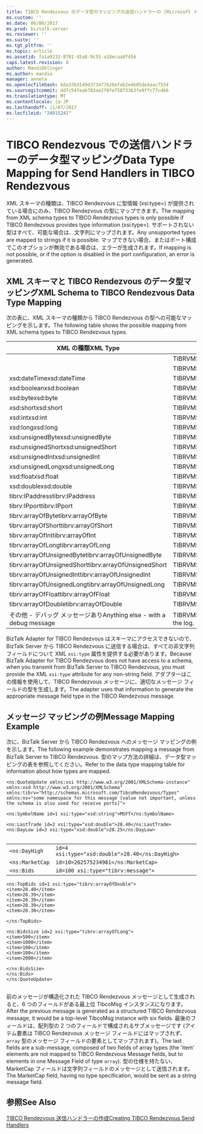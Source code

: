 ```yaml
---
title: TIBCO Rendezvous のデータ型のマッピングの送信ハンドラーの |Microsoft ドキュメント
ms.custom: ''
ms.date: 06/08/2017
ms.prod: biztalk-server
ms.reviewer: ''
ms.suite: ''
ms.tgt_pltfrm: ''
ms.topic: article
ms.assetid: fa1a9233-8781-45a8-9c55-a18ecaa0f456
caps.latest.revision: 8
author: MandiOhlinger
ms.author: mandia
manager: anneta
ms.openlocfilehash: bda336d149d373477b26efeb2e4b05de4aac7554
ms.sourcegitcommit: dd7c54feab783ae2f8fe75873363fe9ffc77cd66
ms.translationtype: MT
ms.contentlocale: ja-JP
ms.lasthandoff: 11/07/2017
ms.locfileid: "24015241"
---
```

# <a name="data-type-mapping-for-send-handlers-in-tibco-rendezvous"></a><span data-ttu-id="0f7eb-102">TIBCO Rendezvous での送信ハンドラーのデータ型マッピング</span><span class="sxs-lookup"><span data-stu-id="0f7eb-102">Data Type Mapping for Send Handlers in TIBCO Rendezvous</span></span>
<span data-ttu-id="0f7eb-103">XML スキーマの種類は、TIBCO Rendezvous に型情報 (xsi:type=) が提供されている場合にのみ、TIBCO Rendezvous の型にマップできます。</span><span class="sxs-lookup"><span data-stu-id="0f7eb-103">The mapping from XML schema types to TIBCO Rendezvous types is only possible if TIBCO Rendezvous provides type information (xsi:type=).</span></span> <span data-ttu-id="0f7eb-104">サポートされない型はすべて、可能な場合は、文字列にマップされます。</span><span class="sxs-lookup"><span data-stu-id="0f7eb-104">Any unsupported types are mapped to strings if it is possible.</span></span> <span data-ttu-id="0f7eb-105">マップできない場合、またはポート構成でこのオプションが無効である場合は、エラーが生成されます。</span><span class="sxs-lookup"><span data-stu-id="0f7eb-105">If mapping is not possible, or if the option is disabled in the port configuration, an error is generated.</span></span>  
  
## <a name="xml-schema-to-tibco-rendezvous-data-type-mapping"></a><span data-ttu-id="0f7eb-106">XML スキーマと TIBCO Rendezvous のデータ型マッピング</span><span class="sxs-lookup"><span data-stu-id="0f7eb-106">XML Schema to TIBCO Rendezvous Data Type Mapping</span></span>  
 <span data-ttu-id="0f7eb-107">次の表に、XML スキーマの種類から TIBCO Rendezvous の型への可能なマッピングを示します。</span><span class="sxs-lookup"><span data-stu-id="0f7eb-107">The following table shows the possible mapping from XML schema types to TIBCO Rendezvous types.</span></span>  
  
|<span data-ttu-id="0f7eb-108">XML の種類</span><span class="sxs-lookup"><span data-stu-id="0f7eb-108">XML Type</span></span>|<span data-ttu-id="0f7eb-109">TIBCO RV 型</span><span class="sxs-lookup"><span data-stu-id="0f7eb-109">TIBCO RV Type</span></span>|  
|--------------|-------------------|  
||<span data-ttu-id="0f7eb-110">TIBRVMSG_MSG</span><span class="sxs-lookup"><span data-stu-id="0f7eb-110">TIBRVMSG_MSG</span></span>|  
||<span data-ttu-id="0f7eb-111">TIBRVMSG_XML</span><span class="sxs-lookup"><span data-stu-id="0f7eb-111">TIBRVMSG_XML</span></span>|  
|<span data-ttu-id="0f7eb-112">xsd:dateTime</span><span class="sxs-lookup"><span data-stu-id="0f7eb-112">xsd:dateTime</span></span>|<span data-ttu-id="0f7eb-113">TIBRVMSG_DATETIME</span><span class="sxs-lookup"><span data-stu-id="0f7eb-113">TIBRVMSG_DATETIME</span></span>|  
|<span data-ttu-id="0f7eb-114">xsd:boolean</span><span class="sxs-lookup"><span data-stu-id="0f7eb-114">xsd:boolean</span></span>|<span data-ttu-id="0f7eb-115">TIBRVMSG_BOOL</span><span class="sxs-lookup"><span data-stu-id="0f7eb-115">TIBRVMSG_BOOL</span></span>|  
|<span data-ttu-id="0f7eb-116">xsd:byte</span><span class="sxs-lookup"><span data-stu-id="0f7eb-116">xsd:byte</span></span>|<span data-ttu-id="0f7eb-117">TIBRVMSG_I8</span><span class="sxs-lookup"><span data-stu-id="0f7eb-117">TIBRVMSG_I8</span></span>|  
|<span data-ttu-id="0f7eb-118">xsd:short</span><span class="sxs-lookup"><span data-stu-id="0f7eb-118">xsd:short</span></span>|<span data-ttu-id="0f7eb-119">TIBRVMSG_I16</span><span class="sxs-lookup"><span data-stu-id="0f7eb-119">TIBRVMSG_I16</span></span>|  
|<span data-ttu-id="0f7eb-120">xsd:int</span><span class="sxs-lookup"><span data-stu-id="0f7eb-120">xsd:int</span></span>|<span data-ttu-id="0f7eb-121">TIBRVMSG_I32</span><span class="sxs-lookup"><span data-stu-id="0f7eb-121">TIBRVMSG_I32</span></span>|  
|<span data-ttu-id="0f7eb-122">xsd:long</span><span class="sxs-lookup"><span data-stu-id="0f7eb-122">xsd:long</span></span>|<span data-ttu-id="0f7eb-123">TIBRVMSG_I64</span><span class="sxs-lookup"><span data-stu-id="0f7eb-123">TIBRVMSG_I64</span></span>|  
|<span data-ttu-id="0f7eb-124">xsd:unsignedByte</span><span class="sxs-lookup"><span data-stu-id="0f7eb-124">xsd:unsignedByte</span></span>|<span data-ttu-id="0f7eb-125">TIBRVMSG_U8</span><span class="sxs-lookup"><span data-stu-id="0f7eb-125">TIBRVMSG_U8</span></span>|  
|<span data-ttu-id="0f7eb-126">xsd:unsignedShort</span><span class="sxs-lookup"><span data-stu-id="0f7eb-126">xsd:unsignedShort</span></span>|<span data-ttu-id="0f7eb-127">TIBRVMSG_U16</span><span class="sxs-lookup"><span data-stu-id="0f7eb-127">TIBRVMSG_U16</span></span>|  
|<span data-ttu-id="0f7eb-128">xsd:unsignedInt</span><span class="sxs-lookup"><span data-stu-id="0f7eb-128">xsd:unsignedInt</span></span>|<span data-ttu-id="0f7eb-129">TIBRVMSG_U32</span><span class="sxs-lookup"><span data-stu-id="0f7eb-129">TIBRVMSG_U32</span></span>|  
|<span data-ttu-id="0f7eb-130">xsd:unsignedLong</span><span class="sxs-lookup"><span data-stu-id="0f7eb-130">xsd:unsignedLong</span></span>|<span data-ttu-id="0f7eb-131">TIBRVMSG_U64</span><span class="sxs-lookup"><span data-stu-id="0f7eb-131">TIBRVMSG_U64</span></span>|  
|<span data-ttu-id="0f7eb-132">xsd:float</span><span class="sxs-lookup"><span data-stu-id="0f7eb-132">xsd:float</span></span>|<span data-ttu-id="0f7eb-133">TIBRVMSG_F32</span><span class="sxs-lookup"><span data-stu-id="0f7eb-133">TIBRVMSG_F32</span></span>|  
|<span data-ttu-id="0f7eb-134">xsd:double</span><span class="sxs-lookup"><span data-stu-id="0f7eb-134">xsd:double</span></span>|<span data-ttu-id="0f7eb-135">TIBRVMSG_F64</span><span class="sxs-lookup"><span data-stu-id="0f7eb-135">TIBRVMSG_F64</span></span>|  
|<span data-ttu-id="0f7eb-136">tibrv:IPaddress</span><span class="sxs-lookup"><span data-stu-id="0f7eb-136">tibrv:IPaddress</span></span>|<span data-ttu-id="0f7eb-137">TIBRVMSG_IPADDR32</span><span class="sxs-lookup"><span data-stu-id="0f7eb-137">TIBRVMSG_IPADDR32</span></span>|  
|<span data-ttu-id="0f7eb-138">tibrv:IPport</span><span class="sxs-lookup"><span data-stu-id="0f7eb-138">tibrv:IPport</span></span>|<span data-ttu-id="0f7eb-139">TIBRVMSG_IPPORT16</span><span class="sxs-lookup"><span data-stu-id="0f7eb-139">TIBRVMSG_IPPORT16</span></span>|  
|<span data-ttu-id="0f7eb-140">tibrv:arrayOfByte</span><span class="sxs-lookup"><span data-stu-id="0f7eb-140">tibrv:arrayOfByte</span></span>|<span data-ttu-id="0f7eb-141">TIBRVMSG_I8ARRAY</span><span class="sxs-lookup"><span data-stu-id="0f7eb-141">TIBRVMSG_I8ARRAY</span></span>|  
|<span data-ttu-id="0f7eb-142">tibrv:arrayOfShort</span><span class="sxs-lookup"><span data-stu-id="0f7eb-142">tibrv:arrayOfShort</span></span>|<span data-ttu-id="0f7eb-143">TIBRVMSG_I16ARRAY</span><span class="sxs-lookup"><span data-stu-id="0f7eb-143">TIBRVMSG_I16ARRAY</span></span>|  
|<span data-ttu-id="0f7eb-144">tibrv:arrayOfInt</span><span class="sxs-lookup"><span data-stu-id="0f7eb-144">tibrv:arrayOfInt</span></span>|<span data-ttu-id="0f7eb-145">TIBRVMSG_I32ARRAY</span><span class="sxs-lookup"><span data-stu-id="0f7eb-145">TIBRVMSG_I32ARRAY</span></span>|  
|<span data-ttu-id="0f7eb-146">tibrv:arrayOfLong</span><span class="sxs-lookup"><span data-stu-id="0f7eb-146">tibrv:arrayOfLong</span></span>|<span data-ttu-id="0f7eb-147">TIBRVMSG_I64ARRAY</span><span class="sxs-lookup"><span data-stu-id="0f7eb-147">TIBRVMSG_I64ARRAY</span></span>|  
|<span data-ttu-id="0f7eb-148">tibrv:arrayOfUnsignedByte</span><span class="sxs-lookup"><span data-stu-id="0f7eb-148">tibrv:arrayOfUnsignedByte</span></span>|<span data-ttu-id="0f7eb-149">TIBRVMSG_U8ARRAY</span><span class="sxs-lookup"><span data-stu-id="0f7eb-149">TIBRVMSG_U8ARRAY</span></span>|  
|<span data-ttu-id="0f7eb-150">tibrv:arrayOfUnsignedShort</span><span class="sxs-lookup"><span data-stu-id="0f7eb-150">tibrv:arrayOfUnsignedShort</span></span>|<span data-ttu-id="0f7eb-151">TIBRVMSG_U16ARRAY</span><span class="sxs-lookup"><span data-stu-id="0f7eb-151">TIBRVMSG_U16ARRAY</span></span>|  
|<span data-ttu-id="0f7eb-152">tibrv:arrayOfUnsignedInt</span><span class="sxs-lookup"><span data-stu-id="0f7eb-152">tibrv:arrayOfUnsignedInt</span></span>|<span data-ttu-id="0f7eb-153">TIBRVMSG_U32ARRAY</span><span class="sxs-lookup"><span data-stu-id="0f7eb-153">TIBRVMSG_U32ARRAY</span></span>|  
|<span data-ttu-id="0f7eb-154">tibrv:arrayOfUnsignedLong</span><span class="sxs-lookup"><span data-stu-id="0f7eb-154">tibrv:arrayOfUnsignedLong</span></span>|<span data-ttu-id="0f7eb-155">TIBRVMSG_U64ARRAY</span><span class="sxs-lookup"><span data-stu-id="0f7eb-155">TIBRVMSG_U64ARRAY</span></span>|  
|<span data-ttu-id="0f7eb-156">tibrv:arrayOfFloat</span><span class="sxs-lookup"><span data-stu-id="0f7eb-156">tibrv:arrayOfFloat</span></span>|<span data-ttu-id="0f7eb-157">TIBRVMSG_F32ARRAY</span><span class="sxs-lookup"><span data-stu-id="0f7eb-157">TIBRVMSG_F32ARRAY</span></span>|  
|<span data-ttu-id="0f7eb-158">tibrv:arrayOfDouble</span><span class="sxs-lookup"><span data-stu-id="0f7eb-158">tibrv:arrayOfDouble</span></span>|<span data-ttu-id="0f7eb-159">TIBRVMSG_F64ARRAY</span><span class="sxs-lookup"><span data-stu-id="0f7eb-159">TIBRVMSG_F64ARRAY</span></span>|  
|<span data-ttu-id="0f7eb-160">その他 - デバッグ メッセージあり</span><span class="sxs-lookup"><span data-stu-id="0f7eb-160">Anything else - with a debug message</span></span>|<span data-ttu-id="0f7eb-161">TIBRVMSG_STRING (ログ)</span><span class="sxs-lookup"><span data-stu-id="0f7eb-161">TIBRVMSG_STRING the log.</span></span>|  
  
 <span data-ttu-id="0f7eb-162">BizTalk Adapter for TIBCO Rendezvous はスキーマにアクセスできないので、BizTalk Server から TIBCO Rendezvous に送信する場合は、すべての非文字列フィールドについて XML `xsi:type` 属性を提供する必要があります。</span><span class="sxs-lookup"><span data-stu-id="0f7eb-162">Because BizTalk Adapter for TIBCO Rendezvous does not have access to a schema, when you transmit from BizTalk Server to TIBCO Rendezvous, you must provide the XML `xsi:type` attribute for any non-string field.</span></span> <span data-ttu-id="0f7eb-163">アダプターはこの情報を使用して、TIBCO Rendezvous メッセージに、適切なメッセージ フィールドの型を生成します。</span><span class="sxs-lookup"><span data-stu-id="0f7eb-163">The adapter uses that information to generate the appropriate message field type in the TIBCO Rendezvous message.</span></span>  
  
## <a name="message-mapping-example"></a><span data-ttu-id="0f7eb-164">メッセージ マッピングの例</span><span class="sxs-lookup"><span data-stu-id="0f7eb-164">Message Mapping Example</span></span>  
 <span data-ttu-id="0f7eb-165">次に、BizTalk Server から TIBCO Rendezvous へのメッセージ マッピングの例を示します。</span><span class="sxs-lookup"><span data-stu-id="0f7eb-165">The following example demonstrates mapping a message from BizTalk Server to TIBCO Rendezvous.</span></span> <span data-ttu-id="0f7eb-166">型のマップ方法の詳細は、データ型マッピングの表を参照してください。</span><span class="sxs-lookup"><span data-stu-id="0f7eb-166">Refer to the data type mapping table for information about how types are mapped.</span></span>  
  
```  
<ns:QuoteUpdate xmlns:xsi http://www.w3.org/2001/XMLSchema-instance"  
xmlns:xsd http://www.w3.org/2001/XMLSchema"  
xmlns:tibrv="http://schemas.microsoft.com/TibcoRendezvous/Types"  
xmlns:ns="some namespace for this message [value not important, unless the schema is also used for receive ports]">  
  
<ns:SymbolName id=1 xsi:type="xsd:string">MSFT</ns:SymbolName>  
  
<ns:LastTrade id=2 xsi:type="xsd:double">28.40</ns:LastTrade>   
<ns:DayLow id=3 xsi:type="xsd:double">28.25</ns:DayLow>  
  
```  
  
|||  
|-|-|  
|`<ns:DayHigh`|`id=4 xsi:type="xsd:double">28.40</ns:DayHigh>`|  
|`<ns:MarketCap`|`id=10>262575234981</ns:MarketCap>`|  
|`<ns:Bids`|`id=100 xsi:type="tibrv:message">`|  
  
```  
<ns:TopBids id=1 xsi:type="tibrv:arrayOfDouble">  
<item>28.40</item>  
<item>28.39</item>  
<item>28.39</item>  
<item>28.39</item>  
<item>28.38</item>  
  
</ns:TopBids>  
  
<ns:BidsSize id=2 xsi:type="tibrv:arrayOfLong">  
<item>500</item>  
<item>1000</item>  
<item>100</item>  
<item>100</item>  
<item>2000</item>  
  
</ns:BidsSize>  
</ns:Bids>  
</ns:QuoteUpdate>  
  
```  
  
 <span data-ttu-id="0f7eb-167">前のメッセージが構造化された TIBCO Rendezvous メッセージとして生成されると、6 つのフィールドがある最上位 TibcoMsg インスタンスになります。</span><span class="sxs-lookup"><span data-stu-id="0f7eb-167">After the previous message is generated as a structured TIBCO Rendezvous message, it would be a top-level TibcoMsg instance with six fields.</span></span> <span data-ttu-id="0f7eb-168">最後のフィールドは、配列型の 2 つのフィールドで構成されるサブメッセージです (アイテム要素は TIBCO Rendezvous メッセージ フィールドにはマップされず、`array` 型のメッセージ フィールドの要素としてマップされます)。</span><span class="sxs-lookup"><span data-stu-id="0f7eb-168">The last fields are a sub-message, composed of two fields of array types (the 'item' elements are not mapped to TIBCO Rendezvous Message fields, but to elements in one Message Field of type `array`).</span></span> <span data-ttu-id="0f7eb-169">型の仕様を持たない、MarketCap フィールドは文字列フィールドのメッセージとして送信されます。</span><span class="sxs-lookup"><span data-stu-id="0f7eb-169">The MarketCap field, having no type specification, would be sent as a string message field.</span></span>  
  
## <a name="see-also"></a><span data-ttu-id="0f7eb-170">参照</span><span class="sxs-lookup"><span data-stu-id="0f7eb-170">See Also</span></span>  
 [<span data-ttu-id="0f7eb-171">TIBCO Rendezvous 送信ハンドラーの作成</span><span class="sxs-lookup"><span data-stu-id="0f7eb-171">Creating TIBCO Rendezvous Send Handlers</span></span>](../core/creating-tibco-rendezvous-send-handlers.md)